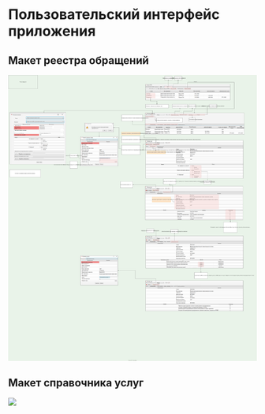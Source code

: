 # Пользовательский интерфейс приложения

## Макет реестра обращений

![](diagrams/out/register_appeals.svg)

## Макет справочника услуг

![](diagrams/out/service_directory.svg)